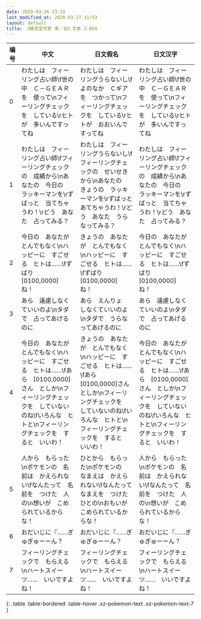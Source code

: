 ```yaml
---
date: 2020-03-26 23:13
last_modified_at: 2020-03-27 11:53
layout: default
title: 《精灵宝可梦 黑／白》文本 2-054
---
```

| 编号 | 中文 | 日文假名 | 日文汉字 |
| ---- | ---- | ---- | --- |
| 0 | わたしは　フィーリング占い師\f世の中　Ｃ－ＧＥＡＲを　使って\nフィーリングチェックを　している\rヒトが　多いんですってね | わたしは　フィーリングうらないし\fよのなか　Ｃギアを　つかって\nフィーリングチェックを　している\rヒトが　おおいんですってね | わたしは　フィーリング占い師\f世の中　Ｃ－ＧＥＡＲを　使って\nフィーリングチェックを　している\rヒトが　多いんですってね |
| 1 | わたしは　フィーリング占い師\fフィーリングチェックの　成績から\nあなたの　今日の　ラッキーマンを\rずばっと　当てちゃうわ！\rどう　あなた　占ってみる？ | わたしは　フィーリングうらないし\fフィーリングチェックの　せいせきから\nあなたの　きょうの　ラッキーマンを\rずばっと　あてちゃうわ！\rどう　あなた　うらなってみる？ | わたしは　フィーリング占い師\fフィーリングチェックの　成績から\nあなたの　今日の　ラッキーマンを\rずばっと　当てちゃうわ！\rどう　あなた　占ってみる？ |
| 2 | 今日の　あなたが　とんでもなく\nハッピーに　すごせる　ヒトは……\fずばり　[0100,0000]　ね！ | きょうの　あなたが　とんでもなく\nハッピーに　すごせる　ヒトは……\fずばり　[0100,0000]　ね！ | 今日の　あなたが　とんでもなく\nハッピーに　すごせる　ヒトは……\fずばり　[0100,0000]　ね！ |
| 3 | あら　遠慮しなくていいのよ\nタダで　占ってあげるのに | あら　えんりょ　しなくていいのよ\nタダで　うらなってあげるのに | あら　遠慮しなくていいのよ\nタダで　占ってあげるのに |
| 4 | 今日の　あなたが　とんでもなく\nハッピーに　すごせる　ヒトは……\fあら　[0100,0000]さん　としか\nフィーリングチェックを　していないのね\fいろんな　ヒトと\nフィーリングチェックを　すると　いいわ！ | きょうの　あなたが　とんでもなく\nハッピーに　すごせる　ヒトは……\fあら　[0100,0000]さん　としか\nフィーリングチェックを　していないのね\fいろんな　ヒトと\nフィーリングチェックを　すると　いいわ！ | 今日の　あなたが　とんでもなく\nハッピーに　すごせる　ヒトは……\fあら　[0100,0000]さん　としか\nフィーリングチェックを　していないのね\fいろんな　ヒトと\nフィーリングチェックを　すると　いいわ！ |
| 5 | 人から　もらった\nポケモンの　名前は　かえられない\fなんたって　名前を　つけた　人の\n想いが　こめられているからな！ | ひとから　もらった\nポケモンの　なまえは　かえられない\fなんたって　なまえを　つけた　ひとの\nおもいが　こめられているからな！ | 人から　もらった\nポケモンの　名前は　かえられない\fなんたって　名前を　つけた　人の\n想いが　こめられているからな！ |
| 6 | おだいじに『……ぎゅぎゅーーん？ | おだいじに『……ぎゅぎゅーーん？ | おだいじに『……ぎゅぎゅーーん？ |
| 7 | フィーリングチェックで　もらえる\nハートスイーツ……　いいですよね！ | フィーリングチェックで　もらえる\nハートスイーツ……　いいですよね！ | フィーリングチェックで　もらえる\nハートスイーツ……　いいですよね！ |
{: .table .table-bordered .table-hover .xz-pokemon-text .xz-pokemon-text-7 }